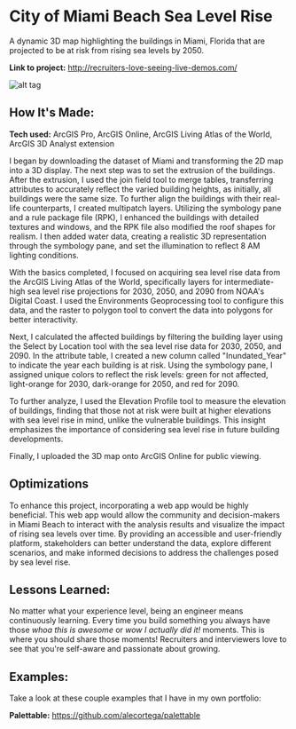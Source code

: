 # City of Miami Beach Sea Level Rise
A dynamic 3D map highlighting the buildings in Miami, Florida that are projected to be at risk from rising sea levels by 2050.

**Link to project:** http://recruiters-love-seeing-live-demos.com/

![alt tag](http://placecorgi.com/1200/650)

## How It's Made:

**Tech used:** ArcGIS Pro, ArcGIS Online, ArcGIS Living Atlas of the World, ArcGIS 3D Analyst extension

I began by downloading the dataset of Miami and transforming the 2D map into a 3D display. The next step was to set the extrusion of the buildings. After the extrusion, I used the join field tool to merge tables, transferring attributes to accurately reflect the varied building heights, as initially, all buildings were the same size. To further align the buildings with their real-life counterparts, I created multipatch layers. Utilizing the symbology pane and a rule package file (RPK), I enhanced the buildings with detailed textures and windows, and the RPK file also modified the roof shapes for realism. I then added water data, creating a realistic 3D representation through the symbology pane, and set the illumination to reflect 8 AM lighting conditions.

With the basics completed, I focused on acquiring sea level rise data from the ArcGIS Living Atlas of the World, specifically layers for intermediate-high sea level rise projections for 2030, 2050, and 2090 from NOAA's Digital Coast. I used the Environments Geoprocessing tool to configure this data, and the raster to polygon tool to convert the data into polygons for better interactivity. 

Next, I calculated the affected buildings by filtering the building layer using the Select by Location tool with the sea level rise data for 2030, 2050, and 2090. In the attribute table, I created a new column called "Inundated_Year" to indicate the year each building is at risk. Using the symbology pane, I assigned unique colors to reflect the risk levels: green for not affected, light-orange for 2030, dark-orange for 2050, and red for 2090. 

To further analyze, I used the Elevation Profile tool to measure the elevation of buildings, finding that those not at risk were built at higher elevations with sea level rise in mind, unlike the vulnerable buildings. This insight emphasizes the importance of considering sea level rise in future building developments.

Finally, I uploaded the 3D map onto ArcGIS Online for public viewing.

## Optimizations

To enhance this project, incorporating a web app would be highly beneficial. This web app would allow the community and decision-makers in Miami Beach to interact with the analysis results and visualize the impact of rising sea levels over time. By providing an accessible and user-friendly platform, stakeholders can better understand the data, explore different scenarios, and make informed decisions to address the challenges posed by sea level rise.

## Lessons Learned:

No matter what your experience level, being an engineer means continuously learning. Every time you build something you always have those *whoa this is awesome* or *wow I actually did it!* moments. This is where you should share those moments! Recruiters and interviewers love to see that you're self-aware and passionate about growing.

## Examples:
Take a look at these couple examples that I have in my own portfolio:

**Palettable:** https://github.com/alecortega/palettable
